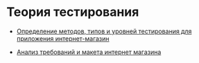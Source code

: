 # Теория тестирования

- [Определение методов, типов и уровней тестирования для приложения интернет-магазин](https://docs.google.com/spreadsheets/d/1RdXAYtBtq-IRcLpATTeMbhZAmNqCc39oVFn59djiwDM/edit?gid=1647196050#gid=1647196050)

- [Анализ требований и макета интернет магазина](https://docs.google.com/spreadsheets/d/1_ufMeCpco_SP6jjAUX67YbX974uWYk0DHZk3WtOBPEo/edit?gid=0#gid=0)
